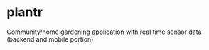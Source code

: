 plantr
======

Community/home gardening application with real time sensor data (backend and mobile portion)